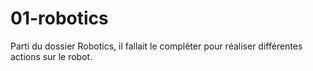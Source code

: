 # 01-robotics

Parti du dossier Robotics, il fallait le compléter pour réaliser différentes actions sur le robot.
